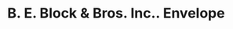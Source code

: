 ---
doi: 10.7916/D8NS2620
date_other: '1912'
date_other_textual: '1912'
form: printed ephemera
genre:
- Envelopes
name:
- B. E. Block & Bros. Inc.
object_in_context_url: https://biggert.cul.columbia.edu/items/view/ave_biggert_01383
subject_hierarchical_geographic:
- Norristown, Pennsylvania, United States
subject_name:
- B. E. Block & Bros. Inc.
title: B. E. Block & Bros. Inc.. Envelope
sort_title: B. E. Block & Bros. Inc.. Envelope
call_number: ave_biggert_01383
coordinates:
- 40.12,-75.34166666666667
pid: ave_biggert_01383
identifiers: ave_biggert_01383
permalink: /biggert/ave_biggert_01383/
layout: iiif-image-page
---